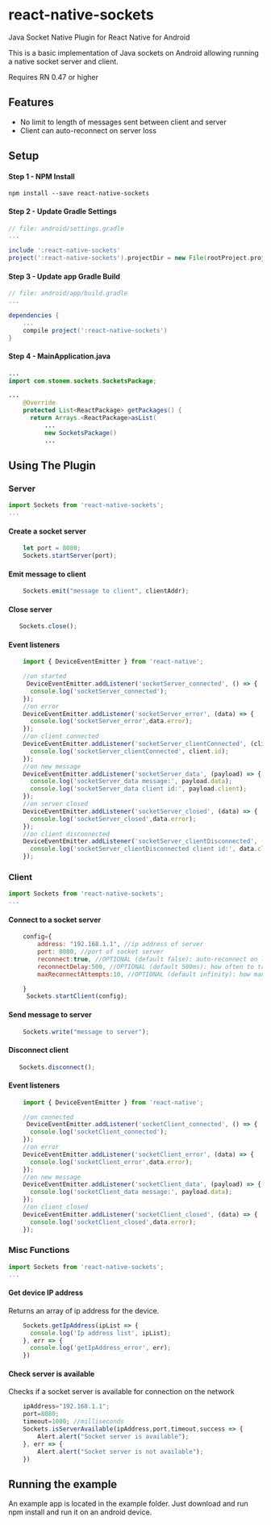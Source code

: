 # react-native-sockets
Java Socket Native Plugin for React Native for Android

This is a basic implementation of Java sockets on Android allowing running a native socket server and client.

Requires RN 0.47 or higher


## Features
* No limit to length of messages sent between client and server
* Client can auto-reconnect on server loss

## Setup
#### Step 1 - NPM Install

```shell
npm install --save react-native-sockets
```
#### Step 2 - Update Gradle Settings

```gradle
// file: android/settings.gradle
...

include ':react-native-sockets'
project(':react-native-sockets').projectDir = new File(rootProject.projectDir, '../node_modules/react-native-sockets/android')
```

#### Step 3 - Update app Gradle Build

```gradle
// file: android/app/build.gradle
...

dependencies {
    ...
    compile project(':react-native-sockets')
}
```

#### Step 4 - MainApplication.java

```java
...
import com.stonem.sockets.SocketsPackage;

...
    @Override
    protected List<ReactPackage> getPackages() {
      return Arrays.<ReactPackage>asList(
          ...
          new SocketsPackage()
          ...
```


## Using The Plugin

### Server

```js
import Sockets from 'react-native-sockets';
...
```
#### Create a socket server
```js
    let port = 8080;
    Sockets.startServer(port);
```

#### Emit message to client
```js
    Sockets.emit("message to client", clientAddr);
```

#### Close server
```js
   Sockets.close();
```

#### Event listeners
```js
    import { DeviceEventEmitter } from 'react-native';

    //on started
     DeviceEventEmitter.addListener('socketServer_connected', () => {
      console.log('socketServer_connected');
    });
    //on error
    DeviceEventEmitter.addListener('socketServer_error', (data) => {
      console.log('socketServer_error',data.error);
    });
    //on client connected
    DeviceEventEmitter.addListener('socketServer_clientConnected', (client) => {
      console.log('socketServer_clientConnected', client.id);
    });
    //on new message
    DeviceEventEmitter.addListener('socketServer_data', (payload) => {
      console.log('socketServer_data message:', payload.data);
      console.log('socketServer_data client id:', payload.client);
    });
    //on server closed
    DeviceEventEmitter.addListener('socketServer_closed', (data) => {
      console.log('socketServer_closed',data.error);
    });
    //on client disconnected
    DeviceEventEmitter.addListener('socketServer_clientDisconnected', (data) => {
      console.log('socketServer_clientDisconnected client id:', data.client);
    });
```

### Client

```js
import Sockets from 'react-native-sockets';
...
```
#### Connect to a socket server
```js
    config={
        address: "192.168.1.1", //ip address of server
        port: 8080, //port of socket server
        reconnect:true, //OPTIONAL (default false): auto-reconnect on lost server
        reconnectDelay:500, //OPTIONAL (default 500ms): how often to try to auto-reconnect
        maxReconnectAttempts:10, //OPTIONAL (default infinity): how many time to attemp to auto-reconnect

    }
     Sockets.startClient(config);
```

#### Send message to server
```js
    Sockets.write("message to server");
```

#### Disconnect client
```js
   Sockets.disconnect();
```

#### Event listeners
```js
    import { DeviceEventEmitter } from 'react-native';

    //on connected
     DeviceEventEmitter.addListener('socketClient_connected', () => {
      console.log('socketClient_connected');
    });
    //on error
    DeviceEventEmitter.addListener('socketClient_error', (data) => {
      console.log('socketClient_error',data.error);
    });
    //on new message
    DeviceEventEmitter.addListener('socketClient_data', (payload) => {
      console.log('socketClient_data message:', payload.data);
    });
    //on client closed
    DeviceEventEmitter.addListener('socketClient_closed', (data) => {
      console.log('socketClient_closed',data.error);
    });
```


### Misc Functions

```js
import Sockets from 'react-native-sockets';
...
```
#### Get device IP address
Returns an array of ip address for the device.
```js
    Sockets.getIpAddress(ipList => {
      console.log('Ip address list', ipList);  
    }, err => {
      console.log('getIpAddress_error', err);
    })
```

#### Check server is available
Checks if a socket server is available for connection on the network
```js
    ipAddress="192.168.1.1";
    port=8080;
    timeout=1000; //milliseconds
    Sockets.isServerAvailable(ipAddress,port,timeout,success => {
        Alert.alert("Socket server is available");
    }, err => {
        Alert.alert("Socket server is not available");
    })
```

## Running the example
An example app is located in the example folder. Just download and run npm install and run it on an android device.
